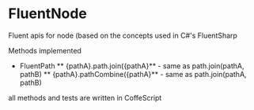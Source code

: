 FluentNode
==========

Fluent apis for node (based on the concepts used in C#'s FluentSharp

Methods implemented

* FluentPath
** {pathA}.path.join({pathA}**   - same as path.join(pathA, pathB)
** {pathA}.pathCombine({pathA}** - same as path.join(pathA, pathB)

all methods and tests are written in CoffeScript
